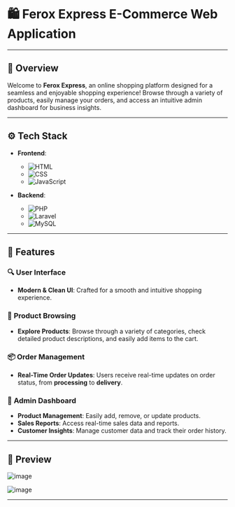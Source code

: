 # 🛍️ **Ferox Express E-Commerce Web Application**

---

## 🚀 **Overview**

Welcome to **Ferox Express**, an online shopping platform designed for a seamless and enjoyable shopping experience! Browse through a variety of products, easily manage your orders, and access an intuitive admin dashboard for business insights.

---

## ⚙️ **Tech Stack**

- **Frontend**: 
  - ![HTML](https://img.shields.io/badge/HTML-E34F26?style=flat&logo=html5&logoColor=white)
  - ![CSS](https://img.shields.io/badge/CSS-1572B6?style=flat&logo=css3&logoColor=white)
  - ![JavaScript](https://img.shields.io/badge/JavaScript-F7DF1E?style=flat&logo=javascript&logoColor=black)
  
- **Backend**:
  - ![PHP](https://img.shields.io/badge/PHP-777BB4?style=flat&logo=php&logoColor=white)
  - ![Laravel](https://img.shields.io/badge/Laravel-FF2D20?style=flat&logo=laravel&logoColor=white)
  - ![MySQL](https://img.shields.io/badge/MySQL-4479A1?style=flat&logo=mysql&logoColor=white)

---

## 🎨 **Features**

### 🔍 **User Interface** 
- **Modern & Clean UI**: Crafted for a smooth and intuitive shopping experience.

### 🛒 **Product Browsing**
- **Explore Products**: Browse through a variety of categories, check detailed product descriptions, and easily add items to the cart.

### 📦 **Order Management**
- **Real-Time Order Updates**: Users receive real-time updates on order status, from **processing** to **delivery**.

### 🔑 **Admin Dashboard**
- **Product Management**: Easily add, remove, or update products.
- **Sales Reports**: Access real-time sales data and reports.
- **Customer Insights**: Manage customer data and track their order history.

---

## 📸 **Preview**

![image](https://github.com/user-attachments/assets/33b6cb9d-38bf-4a17-82ef-ec98ff8066ed)

![image](https://github.com/user-attachments/assets/8a1a4043-6991-429e-8db9-7dcaf23f0e70)

---


